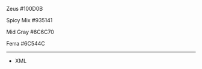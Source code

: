 Zeus
#100D0B

Spicy Mix
#935141

Mid Gray
#6C6C70

Ferra
#6C544C



-----


- XML

<palette>
  <color name="Rich black" hex="030b16" r="3" g="11" b="22" />
  <color name="Jet" hex="3e3c3f" r="62" g="60" b="63" />
  <color name="Maize" hex="f7ee7f" r="247" g="238" b="127" />
  <color name="Asparagus" hex="629460" r="98" g="148" b="96" />
  <color name="Silver Lake Blue" hex="748cab" r="116" g="140" b="171" />
</palette>



<palette>
  <color name="Rich black" hex="030b16" r="3" g="11" b="22" />
  <color name="Jet" hex="2f302e" r="47" g="48" b="46" />
  <color name="Platinum" hex="e8e6e6" r="232" g="230" b="230" />
  <color name="Tiger’s Eye" hex="a66c2a" r="166" g="108" b="42" />
  <color name="Coffee" hex="63472d" r="99" g="71" b="45" />
</palette>